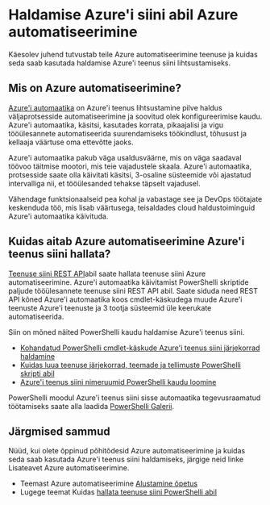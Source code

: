<properties
    pageTitle="Azure'i teenus siini abil Azure automatiseerimine haldamine | Microsoft Azure'i"
    description="Saate teada, kuidas hallata Azure'i teenus siini Azure automatiseerimine teenuse abil."
    services="service-bus, automation"
    documentationCenter=""
    authors="mgoedtel"
    manager="jwhit"
    editor=""/>

<tags
    ms.service="service-bus"
    ms.workload="na"
    ms.tgt_pltfrm="na"
    ms.devlang="na"
    ms.topic="article"
    ms.date="07/29/2016"
    ms.author="magoedte;csand"/>

# <a name="managing-azure-service-bus-using-azure-automation"></a>Haldamise Azure'i siini abil Azure automatiseerimine

Käesolev juhend tutvustab teile Azure automatiseerimine teenuse ja kuidas seda saab kasutada haldamise Azure'i teenus siini lihtsustamiseks.

## <a name="what-is-azure-automation"></a>Mis on Azure automatiseerimine?

[Azure'i automaatika](../automation/automation-intro.md) on Azure'i teenus lihtsustamine pilve haldus väljaprotsesside automatiseerimine ja soovitud olek konfigureerimise kaudu. Azure'i automaatika, käsitsi, kasutades korrata, pikaajalisi ja vigu tööülesannete automatiseerida suurendamiseks töökindlust, tõhusust ja kellaaja väärtuse oma ettevõtte jaoks.

Azure'i automaatika pakub väga usaldusväärne, mis on väga saadaval töövoo täitmise mootori, mis teie vajadustele skaala. Azure'i automaatika, protsesside saate olla käivitati käsitsi, 3-osaline süsteemide või ajastatud intervalliga nii, et tööülesanded tehakse täpselt vajadusel.

Vähendage funktsionaalseid pea kohal ja vabastage see ja DevOps töötajate keskenduda töö, mis lisab väärtusega, teisaldades cloud haldustoiminguid Azure'i automaatika käivituda.

## <a name="how-can-azure-automation-help-manage-azure-service-bus"></a>Kuidas aitab Azure automatiseerimine Azure'i teenus siini hallata?

[Teenuse siini REST API](https://msdn.microsoft.com/library/azure/mt639375.aspx)abil saate hallata teenuse siini Azure automatiseerimine. Azure'i automaatika käivitamist PowerShelli skriptide paljude tööülesannete teenuse siini REST API abil. Saate siduda need REST API kõned Azure'i automaatika koos cmdlet-käskudega muude Azure'i teenuste Azure'i teenuste ja 3 tootja süsteemid üle keerukate automatiseerida.

Siin on mõned näited PowerShelli kaudu haldamise Azure'i teenus siini.

* [Kohandatud PowerShelli cmdlet-käskude Azure'i teenus siini järjekorrad haldamine](https://blogs.technet.microsoft.com/uktechnet/2014/12/04/sample-of-custom-powershell-cmdlets-to-manage-azure-servicebus-queues)
* [Kuidas luua teenuse järjekorrad, teemade ja tellimuste PowerShelli skripti abil](http://blogs.msdn.com/b/paolos/archive/2014/12/02/how-to-create-a-service-bus-queues-topics-and-subscriptions-using-a-powershell-script.aspx)
* [Azure'i teenus siini nimeruumid PowerShelli kaudu loomine](http://buildazure.com/2015/09/24/create-azure-service-bus-namespaces-using-powershell-and-x-plat-cli/)

PowerShelli moodul Azure'i teenus siini sisse automaatika tegevusraamatud töötamiseks saate alla laadida [PowerShelli Galerii](https://www.powershellgallery.com/packages/AzureServiceBusCreation/1.0).


## <a name="next-steps"></a>Järgmised sammud

Nüüd, kui olete õppinud põhitõdesid Azure automatiseerimine ja kuidas seda saab kasutada Azure'i teenus siini haldamiseks, järgige neid linke Lisateavet Azure automatiseerimine.

* Teemast Azure automatiseerimine [Alustamine õpetus](../automation/automation-first-runbook-graphical.md)
* Lugege teemat Kuidas [hallata teenuse siini PowerShelli abil](service-bus-powershell-how-to-provision.md)
